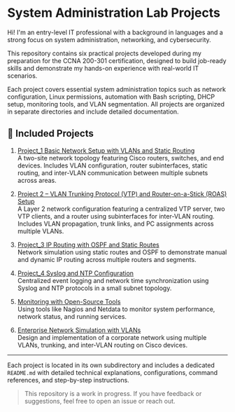# System Administration Lab Projects

Hi! I'm an entry-level IT professional with a background in languages and a strong focus on system administration, networking, and cybersecurity.  

This repository contains six practical projects developed during my preparation for the CCNA 200-301 certification, designed to build job-ready skills and demonstrate my hands-on experience with real-world IT scenarios.

Each project covers essential system administration topics such as network configuration, Linux permissions, automation with Bash scripting, DHCP setup, monitoring tools, and VLAN segmentation. All projects are organized in separate directories and include detailed documentation.

## 📁 Included Projects

1. [Project_1 Basic Network Setup with VLANs and Static Routing](Project_1_Basic_Network_Setup)  
   A two-site network topology featuring Cisco routers, switches, and end devices. Includes VLAN configuration, router subinterfaces, static routing, and inter-VLAN communication between multiple subnets across areas.

2. [Project 2 – VLAN Trunking Protocol (VTP) and Router-on-a-Stick (ROAS) Setup](./Project_2_Layer_2_Switching_and_VLANs)  
   A Layer 2 network configuration featuring a centralized VTP server, two VTP clients, and a router using subinterfaces for inter-VLAN routing. Includes VLAN propagation, trunk links, and PC assignments across multiple VLANs.

3. [Project_3 IP Routing with OSPF and Static Routes](./Project_3_IP_Routing_with_OSPF)  
   Network simulation using static routes and OSPF to demonstrate manual and dynamic IP routing across multiple routers and segments.

4. [Project_4 Syslog and NTP Configuration](./Project_4_Syslog_NTP)  
   Centralized event logging and network time synchronization using Syslog and NTP protocols in a small subnet topology.

5. [Monitoring with Open-Source Tools](./project5-network-monitoring)  
   Using tools like Nagios and Netdata to monitor system performance, network status, and running services.

6. [Enterprise Network Simulation with VLANs](./project6-enterprise-multivlan)  
   Design and implementation of a corporate network using multiple VLANs, trunking, and inter-VLAN routing on Cisco devices.

---

Each project is located in its own subdirectory and includes a dedicated `README.md` with detailed technical explanations, configurations, command references, and step-by-step instructions.

> This repository is a work in progress. If you have feedback or suggestions, feel free to open an issue or reach out.
